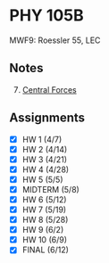 # PHY 105B
MWF9: Roessler 55, LEC
## Notes
7. [Central Forces](central-forces.md)
## Assignments
- [x] HW 1 (4/7)
- [x] HW 2 (4/14)
- [x] HW 3 (4/21)
- [x] HW 4 (4/28)
- [x] HW 5 (5/5)
- [x] MIDTERM (5/8)
- [x] HW 6 (5/12)
- [x] HW 7 (5/19)
- [x] HW 8 (5/28)
- [x] HW 9 (6/2)
- [x] HW 10 (6/9)
- [x] FINAL (6/12)